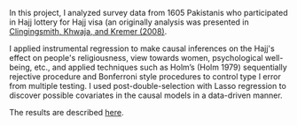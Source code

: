 In this project, I analyzed survey data from 1605 Pakistanis who participated in Hajj lottery for Hajj 
visa (an originally analysis was presented in 
[Clingingsmith, Khwaja, and Kremer (2008)](https://www.jstor.org/stable/40506254). 


I applied instrumental regression to make causal inferences on the Hajj's effect on people's religiousness, view towards women, psychological well-being, etc., and applied techniques such as Holm’s (Holm 1979) sequentially rejective procedure and Bonferroni style procedures to control type I error from multiple testing. I used post-double-selection with Lasso regression to discover possible covariates in the causal models in a data-driven manner.


The results are described [here](https://www.overleaf.com/read/yfsdtmmtmrkk).
